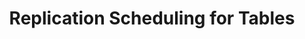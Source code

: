 ---
title: Replication Scheduling for Tables
permalink: /replication/replication-scheduling/scheduling-for-tables
keywords: replicate, replication, replication frequency, frequency, anchor time, scheduling, schedule, interval, change replication time, schedule tables

layout: tutorial
use-tutorial-sidebar: false

summary: "A workaround for replicating sets of tables on different schedules."

method: false
key: "table-scheduling"
content-type: "replication-scheduling"
toc: true
weight: 5

intro: |
  Replication scheduling is currently supported only at the integration level. This means that when Stitch runs a replication job, all selected tables will be replicated.

  If you want to replicate data for tables on different schedules, you can create two integrations and configure the schedules to match your needs. This can be useful for reducing your row usage or simply replicating data only when you need it.

  The method outlined in this tutorial can be used with all [Replication Scheduling types]({{ link.replication.rep-scheduling | prepend: site.baseurl }}).

  ---

  ## Example use cases

  - Reducing your overall row usage
  - Reducing re-replication of tables using [Full Table Replication]({{ link.replication.full-table | prepend: site.baseurl }})
  - Replicating different data sets at different intervals

requirements:
  - item: |
      **An integration that supports table selection.** This tutorial is applicable only to [database]({{ site.baseurl }}/integrations/databases) and [SaaS]({{ site.baseurl }}/integrations/saas) integrations that support table selection.

      {% capture important-callout %}
      The method outlined in this tutorial can cause data discrepancies for PostgreSQL tables using Log-based Incremental Replication due to how replication slots function. Refer to the [Log-based Incremental Replication documentation]({{ link.replication.log-based-incremental | prepend: site.baseurl | append: "#limitation-8--replication-slot-data-loss-postgresql" }}) for more info before proceeding.
      {% endcapture %}

      {% include important.html first-line="**PostgreSQL and Log-based Incremental Replication**" content=important-callout %}
  - item: |
      **An integration that supports multiple connections.** Some integrations may only allow one connection at a time. For example: [NetSuite]({{ site.baseurl }}/integrations/saas/netsuite-suitetalk) only allows a user to have a single API session open at any given time.

steps:
  - title: "Create the first integration"
    anchor: "create-the-first-integration"
    content: |
      In this step, you'll create the first integration in [your Stitch account]({{ site.sign-in }}){:target="new"}. Refer to the [database]({{ site.baseurl }}/integrations/databases) or  [SaaS]({{ site.baseurl }}/integrations/saas) documentation for instructions.

  - title: "Define the first integration's schedule"
    anchor: "define-first-integration-schedule"
    content: |
      Next, define the integration's replication schedule. You can use any of Stitch's supported replication scheduling methods: [Replication Frequency]({{ link.replication.rep-frequency | prepend: site.baseurl }}), [Anchor Scheduling]({{ link.replication.anchor-scheduling | prepend: site.baseurl }}), or [Advanced Scheduling]({{ link.replication.advanced-scheduling | prepend: site.baseurl }}).

      When finished, save the integration.

  - title: "Set tables to replicate"
    anchor: "set-tables-to-replicate"
    content: |
      After you've saved the first integration, you'll be prompted to [set tables (and columns, if supported) to replicate]({{ link.replication.syncing | prepend: site.baseurl }}).

      Select the tables and columns you want to replicate according to the [schedule you defined in Step 2](#define-first-integration-schedule).

  - title: "Repeat steps 1-3"
    anchor: "repeat-steps-1-3"
    content: |
      Lastly, repeat steps 1-3 to create a second integration, define its replication schedule, and set tables to replicate. This will allow you to select a different table or set of tables and replicate them on a schedule separate from the first integration.
---